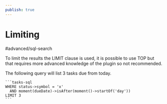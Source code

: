 ```yaml
---
publish: true
---
```


# Limiting

<span class="related-pages">#advanced/sql-search</span>

To limit the results the LIMIT clause is used, it is possible to use TOP but that requires more advanced knowledge of the plugin so not recommended.

The following query will list 3 tasks due from today.

````text
```tasks-sql
WHERE status->symbol = 'x'
  AND moment(dueDate)->isAfter(moment()->startOf('day'))
LIMIT 3
```
````
